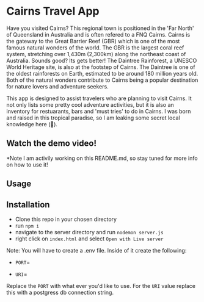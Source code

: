 # Cairns Travel App 

Have you visited Cairns? This regional town is positioned in the 'Far North' of Queensland in Australia and is often refered to a FNQ Cairns. 
Cairns is the gateway to the Great Barrier Reef (GBR) which is one of the most famous natural wonders of the world. The GBR is the largest coral reef system, stretching over 1,430m (2,300km)
along the northeast coast of Australia. Sounds good? Its gets better! The Daintree Rainforest, a UNESCO World Heritage site, is also at the footstep of Cairns. The Daintree is one of 
the oldest rainforests on Earth, estimated to be around 180 million years old. Both of the natural wonders contribute to Cairns being a popular destination for nature lovers and adventure seekers. 

This app is designed to assist travelers who are planning to visit Cairns. It not only lists some pretty cool adventure activities, but it is also an inventory for restuarants, bars and 'must tries' to do in Cairns. 
I was born and raised in this tropical paradise, so I am leaking some secret local knowledge here (🤫). 

## Watch the demo video!
*Note I am activily working on this README.md, so stay tuned for more info on how to use it!

## Usage

## Installation 
- Clone this repo in your chosen directory 
- run `npm i`
- navigate to the server directory and run `nodemon server.js`
- right click on `index.html` and select `Open with Live server`

Note:
You will have to create a .env file. Inside of it create the following:
- `PORT`=

- `URI`=

Replace the `PORT` with what ever you'd like to use. For the `URI` value replace this with a postgress db connection string.
